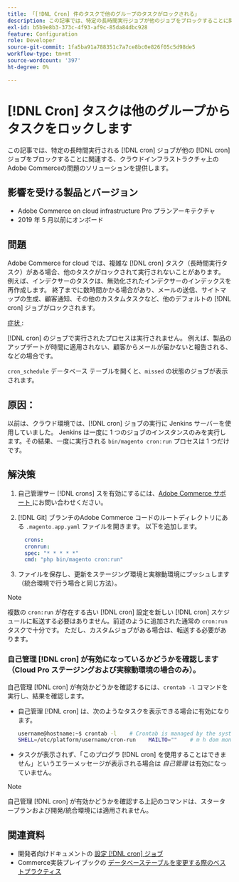 ```yaml
---
title: 「[!DNL Cron] 件のタスクで他のグループのタスクがロックされる」
description: この記事では、特定の長時間実行ジョブが他のジョブをブロックすることに関連した、クラウドインフラストラクチャー上のAdobe Commerceの問題  [!DNL cron]  対するソリューショ  [!DNL cron]  を説明します。
exl-id: b5b9e8b3-373c-4f93-af9c-85da84dbc928
feature: Configuration
role: Developer
source-git-commit: 1fa5ba91a788351c7a7ce8bc0e826f05c5d98de5
workflow-type: tm+mt
source-wordcount: '397'
ht-degree: 0%

---
```


# [!DNL Cron] タスクは他のグループからタスクをロックします

この記事では、特定の長時間実行される [!DNL cron] ジョブが他の [!DNL cron] ジョブをブロックすることに関連する、クラウドインフラストラクチャ上のAdobe Commerceの問題のソリューションを提供します。

## 影響を受ける製品とバージョン

* Adobe Commerce on cloud infrastructure Pro プランアーキテクチャ
* 2019 年 5 月以前にオンボード

## 問題

Adobe Commerce for cloud では、複雑な [!DNL cron] タスク（長時間実行タスク）がある場合、他のタスクがロックされて実行されないことがあります。 例えば、インデクサーのタスクは、無効化されたインデクサーのインデックスを再作成します。 終了までに数時間かかる場合があり、メールの送信、サイトマップの生成、顧客通知、その他のカスタムタスクなど、他のデフォルトの [!DNL cron] ジョブがロックされます。

<u> 症状 </u>:

[!DNL cron] のジョブで実行されたプロセスは実行されません。 例えば、製品のアップデートが時間に適用されない、顧客からメールが届かないと報告される、などの場合です。

`cron_schedule` データベース テーブルを開くと、`missed` の状態のジョブが表示されます。

## 原因：

以前は、クラウド環境では、[!DNL cron] ジョブの実行に Jenkins サーバーを使用していました。 Jenkins は一度に 1 つのジョブのインスタンスのみを実行します。その結果、一度に実行される `bin/magento cron:run` プロセスは 1 つだけです。

## 解決策

1. 自己管理サー [!DNL crons] スを有効にするには、[Adobe Commerce サポート ](/help/help-center-guide/help-center/magento-help-center-user-guide.md#submit-ticket) にお問い合わせください。
1. [!DNL Git] ブランチのAdobe Commerce コードのルートディレクトリにある `.magento.app.yaml` ファイルを開きます。 以下を追加します。

   ```yaml
     crons:
     cronrun:
     spec: "* * * * *"
     cmd: "php bin/magento cron:run"
   ```

1. ファイルを保存し、更新をステージング環境と実稼動環境にプッシュします（統合環境で行う場合と同じ方法）。

>[!NOTE]
>
>複数の `cron:run` が存在する古い [!DNL cron] 設定を新しい [!DNL cron] スケジュールに転送する必要はありません。前述のように追加された通常の `cron:run` タスクで十分です。 ただし、カスタムジョブがある場合は、転送する必要があります。

### 自己管理 [!DNL cron] が有効になっているかどうかを確認します（Cloud Pro ステージングおよび実稼動環境の場合のみ）。

自己管理 [!DNL cron] が有効かどうかを確認するには、`crontab -l` コマンドを実行し、結果を確認します。

* 自己管理 [!DNL cron] は、次のようなタスクを表示できる場合に有効になります。

  ```bash
  username@hostname:~$ crontab -l    # Crontab is managed by the system, attempts to edit it directly will fail.
  SHELL=/etc/platform/username/cron-run    MAILTO=""    # m h dom mon dow job_name    * * * * * cronrun
  ```

* タスクが表示されず、「このプログラ [!DNL cron] を使用することはできません」というエラーメッセージが表示される場合は *自己管理* は有効になっていません。

>[!NOTE]
>
>自己管理 [!DNL cron] が有効かどうかを確認する上記のコマンドは、スタータープランおよび開発/統合環境には適用されません。

## 関連資料

* 開発者向けドキュメントの [ 設定  [!DNL cron]  ジョブ ](https://experienceleague.adobe.com/en/docs/commerce-operations/configuration-guide/cli/configure-cron-jobs)
* Commerce実装プレイブックの [ データベーステーブルを変更する際のベストプラクティス ](https://experienceleague.adobe.com/en/docs/commerce-operations/implementation-playbook/best-practices/development/modifying-core-and-third-party-tables#why-adobe-recommends-avoiding-modifications)
